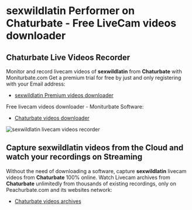 # sexwildlatin Performer on Chaturbate - Free LiveCam videos downloader

## Chaturbate Live Videos Recorder

Monitor and record livecam videos of **sexwildlatin** from **Chaturbate** with Moniturbate.com
Get a premium trial for free by just and only registering with your Email address:
* [sexwildlatin Premium videos downloader](https://moniturbate.com/request-demo-licence-key.html)

Free livecam videos downloader - Moniturbate Software:
* [Chaturbate videos downloader](https://moniturbate.com/moniturbate-download-software.html)

![sexwildlatin livecam videos recorder](https://peachurnet.com/templates/moniturbate-software.png)


## Capture sexwildlatin videos from the Cloud and watch your recordings on Streaming

Without the need of downloading a software, capture **sexwildlatin** livecam videos from **Chaturbate** 100% online.
Watch Livecam archives from **Chaturbate** unlimitedly from thousands of existing recordings, only on Peachurbate.com and its websites network:
* [Chaturbate videos archives](https://peachurnet.com/)